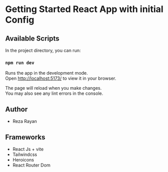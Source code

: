 # Getting Started React App with initial Config


## Available Scripts

In the project directory, you can run:

### `npm run dev`

Runs the app in the development mode.\
Open [http://localhost:5173/](http://localhost:5173/) to view it in your browser.

The page will reload when you make changes.\
You may also see any lint errors in the console.

## Author
- Reza Rayan

## Frameworks
- React Js + vite
- Tailwindcss 
- Heroicons
- React Router Dom

